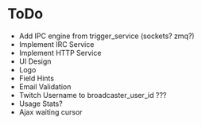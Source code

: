 # ToDo

* Add IPC engine from trigger_service (sockets? zmq?)
* Implement IRC Service
* Implement HTTP Service
* UI Design
* Logo
* Field Hints
* Email Validation
* Twitch Username to broadcaster_user_id ???
* Usage Stats?
* Ajax waiting cursor

